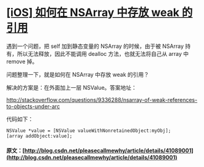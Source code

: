 #  [ [iOS] 如何在 NSArray 中存放 weak 的引用 ](/pleasecallmewhy/article/details/41089001)

遇到一个问题，把 self 加到静态变量的 NSArray 的时候，由于被 NSArray 持有，所以无法释放，因此不能调用 dealloc 方法，也就无法将自己从 array 中 remove 掉。 

  


问题整理一下，就是如何在 NSArray 中存放 weak 的引用？ 

  


解决的方案是：在外面加上一层 NSValue。答案地址： 

  


[ http://stackoverflow.com/questions/9336288/nsarray-of-weak-references-to-objects-under-arc ](http://stackoverflow.com/questions/9336288/nsarray-of-weak-references-to-objects-under-arc)   


  


代码如下： 

  

    
    
    NSValue *value = [NSValue valueWithNonretainedObject:myObj];
    [array addObject:value];

  

#### 原文：[http://blog.csdn.net/pleasecallmewhy/article/details/41089001](http://blog.csdn.net/pleasecallmewhy/article/details/41089001)